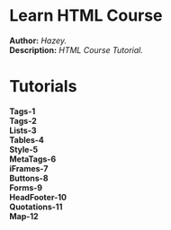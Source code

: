 # Learn HTML Course

**Author:** *Hazey.*  <br>
**Description:** *HTML Course Tutorial.* <br>


# Tutorials

**Tags-1**  <br /> 
**Tags-2**  <br />
**Lists-3**  <br />
**Tables-4**  <br />
**Style-5**  <br />
**MetaTags-6**  <br />
**iFrames-7**  <br />
**Buttons-8**  <br />
**Forms-9**  <br />
**HeadFooter-10** <br />
**Quotations-11** <br />
**Map-12** <br />
